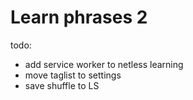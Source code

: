 # Learn phrases 2

todo:

- add service worker to netless learning
- move taglist to settings
- save shuffle to LS
